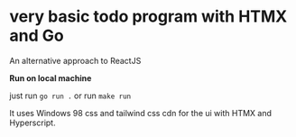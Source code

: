 # very basic todo program with HTMX and Go

An alternative approach to ReactJS

**Run on local machine**

just run `go run .` or run `make run`

It uses Windows 98 css and tailwind css cdn for the ui with HTMX and Hyperscript.
